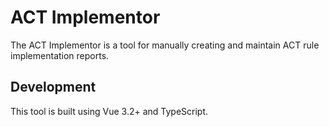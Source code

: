 # ACT Implementor

The ACT Implementor is a tool for manually creating and maintain ACT rule implementation reports.

## Development

This tool is built using Vue 3.2+ and TypeScript.
